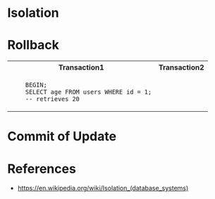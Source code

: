 # Isolation


# Rollback

<table>
  <tr>
    <th>Transaction1</th><th>Transaction2</th>
  </tr>
  <tr>
    <td>
    <code>
    BEGIN;
    SELECT age FROM users WHERE id = 1;
    -- retrieves 20
    </code>
    </td>
    <td>
    </td>
  </tr>
</table>

# Commit of Update

# References
- https://en.wikipedia.org/wiki/Isolation_(database_systems)

